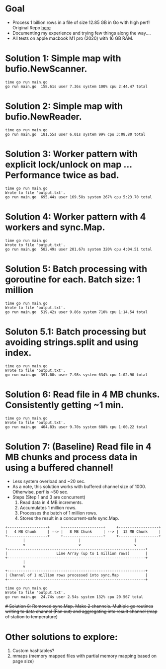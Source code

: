 # Goal 
* Process 1 billion rows in a file of size 12.85 GB in Go with high perf! Original Repo [here](https://github.com/AlexanderYastrebov/1brc)
* Documenting my experience and trying few things along the way....
* All tests on apple macbook M1 pro (2020) with 16 GB RAM.

# Solution 1:  Simple map with bufio.NewScanner. 
```
time go run main.go     
go run main.go  158.61s user 7.36s system 100% cpu 2:44.47 total
```

# Solution 2:  Simple map with bufio.NewReader. 
```
time go run main.go
go run main.go  181.55s user 6.01s system 99% cpu 3:08.80 total
```

# Solution 3: Worker pattern with explicit lock/unlock on map ... Performance twice as bad.
```
time go run main.go
Wrote to file 'output.txt'.
go run main.go  695.44s user 169.58s system 267% cpu 5:23.70 total
```

# Solution 4: Worker pattern with 4 workers and sync.Map.
```
time go run main.go
Wrote to file 'output.txt'.
go run main.go  582.49s user 201.67s system 320% cpu 4:04.51 total
```

# Solution 5: Batch processing with goroutine for each. Batch size: 1 million
```
time go run main.go 
Wrote to file 'output.txt'.
go run main.go  519.42s user 9.86s system 710% cpu 1:14.54 total
```

# Soluton 5.1: Batch processing but avoiding strings.split and using index.

```
time go run main.go 
Wrote to file 'output.txt'.
go run main.go  391.00s user 7.98s system 634% cpu 1:02.90 total
```

# Solution 6: Read file in 4 MB chunks. Consistently getting ~1 min. 
```
time go run main.go
Wrote to file 'output.txt'.
go run main.go  404.83s user 9.70s system 688% cpu 1:00.22 total
```

# Solution 7: (Baseline) Read file in 4 MB chunks and process data in using a buffered channel!
* Less system overload and ~20 sec.
* As a note, this solution works with buffered channel size of 1000. Otherwise, perf is ~50 sec.
* Steps (Step 1 and 3 are concurrent)
    1. Read data in 4 MB increments.
    2. Accumulates 1 million rows.
    3. Processes the batch of 1 million rows.
    4. Stores the result in a concurrent-safe sync.Map.
```
+------------------+     +------------------+     +------------------+
|   4 MB Chunk     | --> |   8 MB Chunk     | --> |  12 MB Chunk     | 
+------------------+     +------------------+     +------------------+
        |                        |                        |
        v                        v                        v
+--------------------------------------------------------------+
|                      Line Array (up to 1 million rows)       |
+--------------------------------------------------------------+
        |
        v
+--------------------------------------------------------------+
| Channel of 1 million rows processed into sync.Map            |
+--------------------------------------------------------------+
```

```
time go run main.go
Wrote to file 'output.txt'.
go run main.go  24.74s user 2.54s system 132% cpu 20.567 total
```

~~# Solution 8: Removed sync.Map. Make 2 channels. Multiple go routines writing to data channel (Fan out) and aggregating into result channel (map of station to temperature)~~

# Other solutions to explore:
1. Custom hashtables?
2. mmaps (memory mapped files with partial memory mapping based on page size)
